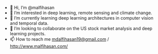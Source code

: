 - 👋 Hi, I’m @malfihasan
- 👀 I’m interested in deep learning, remote sensing and climate change. 
- 🌱 I’m currently learning deep learning architectures in computer vision and temporal data. 
- 💞️ I’m looking to collaborate on the US stock market analysis and deep learning projects.
- 📫 How to reach me mdalfihasan19@gmail.com / http://www.malfihasan.com/

<!---
malfihasan/malfihasan is a ✨ special ✨ repository because its `README.md` (this file) appears on your GitHub profile.
You can click the Preview link to take a look at your changes.
--->
